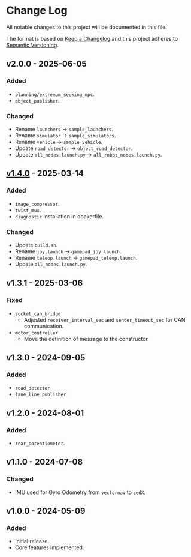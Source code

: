 # Change Log
All notable changes to this project will be documented in this file.

The format is based on [Keep a Changelog](http://keepachangelog.com/)
and this project adheres to [Semantic Versioning](http://semver.org/).

## v2.0.0 - 2025-06-05
### Added
- `planning/extremum_seeking_mpc`.
- `object_publisher`.

### Changed
- Rename `launchers` -> `sample_launchers`.
- Rename `simulator` -> `sample_simulators`.
- Rename `vehicle` -> `sample_vehicle`.
- Update `road_detector` -> `object_road_detector`.
- Update `all_nodes.launch.py` -> `all_robot_nodes.launch.py`.

## [v1.4.0] - 2025-03-14
### Added
- `image_compressor`.
- `twist_mux`.
- `diagnostic` installation in dockerfile.

### Changed
- Update `build.sh`.
- Rename `joy.launch` -> `gamepad_joy.launch`.
- Rename `teleop.launch` -> `gamepad_teleop.launch`.
- Update `all_nodes.launch.py`.

## v1.3.1 - 2025-03-06
### Fixed
- `socket_can_bridge`
  - Adjusted `receiver_interval_sec` and `sender_timeout_sec` for CAN communication.
- `motor_controller`
  - Move the definition of message to the constructor.

## v1.3.0 - 2024-09-05
### Added
- `road_detector`
- `lane_line_publisher`

## v1.2.0 - 2024-08-01
### Added
- `rear_potentiometer`.

## v1.1.0 - 2024-07-08
### Changed
- IMU used for Gyro Odometry from `vectornav` to `zedX`.

## v1.0.0 - 2024-05-09
### Added
- Initial release.
- Core features implemented.


[v1.4.0]: https://github.com/aiformula-support/aiformula/tree/d3881565ccc18cf1f813c0dba92c18957b00b548
